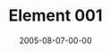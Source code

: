 ---
layout: message
category: message
series: "Elements"
title: "Element 001"
date: 2005-08-07-00-00
message_id: 108
audio: "http://s3.amazonaws.com/crossroads-media/media/legacy/mp3/Elements_01_08-07-05_Element_1.mp3"
audio-duration: "37:13"
flag: "N"
---
